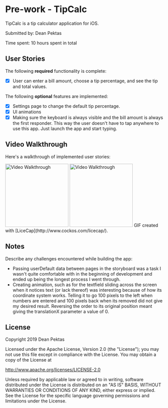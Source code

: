 # Pre-work - TipCalc

TipCalc is a tip calculator application for iOS.

Submitted by: Dean Pektas

Time spent: 10 hours spent in total

## User Stories

The following **required** functionality is complete:

* [x] User can enter a bill amount, choose a tip percentage, and see the tip and total values.

The following **optional** features are implemented:
* [x] Settings page to change the default tip percentage.
* [x] UI animations
* [x] Making sure the keyboard is always visible and the bill amount is always the first responder. This way the user doesn't have to tap anywhere to use this app. Just launch the app and start typing.

## Video Walkthrough 

Here's a walkthrough of implemented user stories:

<img src='https://i.imgur.com/SHcZ7pI.gif' title='img' width='200' alt='Video Walkthrough' />
<img src='https://i.imgur.com/mFu8xCB.gif' title='img' width='200' alt='Video Walkthrough' />
GIF created with [LiceCap](http://www.cockos.com/licecap/).

## Notes

Describe any challenges encountered while building the app:
- Passing userDefault data between pages in the storyboard was a task I wasn't quite comfortable with in the beginning of development and ended up being the longest process I went through.
- Creating animation, such as for the textfield sliding across the screen when it notices text (or lack thereof) was interesting because of how its coordinate system works. Telling it to go 100 pixels to the left when numbers are entered and 100 pixels back when its removed did not give my desired result. Reversing the order to its original position meant giving the translationX parameter a value of 0.
## License

Copyright 2019 Dean Pektas

Licensed under the Apache License, Version 2.0 (the "License");
you may not use this file except in compliance with the License.
You may obtain a copy of the License at

http://www.apache.org/licenses/LICENSE-2.0

Unless required by applicable law or agreed to in writing, software
distributed under the License is distributed on an "AS IS" BASIS,
WITHOUT WARRANTIES OR CONDITIONS OF ANY KIND, either express or implied.
See the License for the specific language governing permissions and
limitations under the License.
